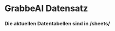 









































# GrabbeAI Datensatz





### Die aktuellen Datentabellen sind in /sheets/


